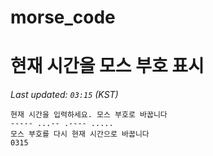 # morse_code
# 현재 시간을 모스 부호 표시
<!-- MORSE_TIME_START -->
_Last updated: `03:15` (KST)_

```
현재 시간을 입력하세요. 모스 부호로 바꿉니다
----- ...-- .---- .....
모스 부호를 다시 현재 시간으로 바꿉니다
0315
```
<!-- MORSE_TIME_END -->
